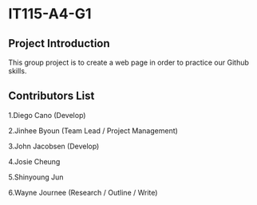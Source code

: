 # IT115-A4-G1
## Project Introduction

This group project is to create a web page in order to practice our Github skills.
      
## Contributors List

1.Diego Cano (Develop)

2.Jinhee Byoun (Team Lead / Project Management)

3.John Jacobsen (Develop)

4.Josie Cheung

5.Shinyoung Jun

6.Wayne Journee (Research / Outline / Write)
